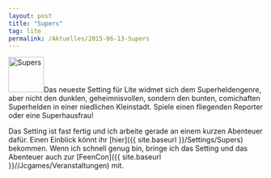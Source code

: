 ```yaml
---
layout: post
title: "Supers"
tag: lite
permalink: /Aktuelles/2015-06-13-Supers
---
```



<img alt="Supers" class="floatleft" height="70" src="{{ site.baseurl }}/assets/pics/supers.png" width="70" />Das neueste Setting für Lite widmet sich dem Superheldengenre, aber nicht den dunklen, geheimnisvollen, sondern den bunten, comichaften Superhelden in einer niedlichen Kleinstadt. Spiele einen fliegenden Reporter oder eine Superhausfrau!

Das Setting ist fast fertig und ich arbeite gerade an einem kurzen Abenteuer dafür. Einen Einblick könnt ihr [hier]({{ site.baseurl }}/Settings/Supers) bekommen. Wenn ich schnell genug bin, bringe ich das Setting und das Abenteuer auch zur [FeenCon]({{ site.baseurl }}//Jcgames/Veranstaltungen) mit.


